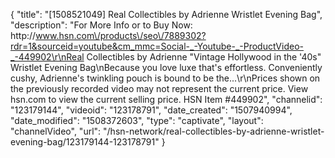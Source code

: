 {
    "title": "[1508521049] Real Collectibles by Adrienne Wristlet Evening Bag",
    "description": "For More Info or to Buy Now: http:\/\/www.hsn.com\/products\/seo\/7889302?rdr=1&sourceid=youtube&cm_mmc=Social-_-Youtube-_-ProductVideo-_-449902\r\nReal Collectibles by Adrienne  \"Vintage Hollywood in the '40s\" Wristlet Evening Bag\nBecause you love luxe that's effortless. Conveniently cushy, Adrienne's twinkling pouch is bound to be the...\r\nPrices shown on the previously recorded video may not represent the current price.  View hsn.com to view the current selling price. HSN Item #449902",
    "channelid": "123179144",
    "videoid": "123178791",
    "date_created": "1507940994",
    "date_modified": "1508372603",
    "type": "captivate",
    "layout": "channelVideo",
    "url": "\/hsn-network\/real-collectibles-by-adrienne-wristlet-evening-bag\/123179144-123178791"
}